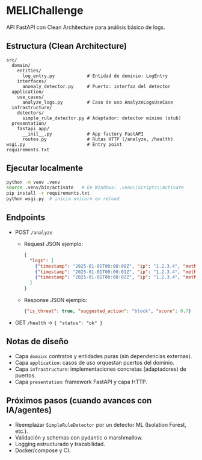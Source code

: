 # MELIChallenge

API FastAPI con Clean Architecture para análisis básico de logs.

## Estructura (Clean Architecture)
```
src/
  domain/
    entities/
      log_entry.py            # Entidad de dominio: LogEntry
    interfaces/
      anomaly_detector.py     # Puerto: interfaz del detector
  application/
    use_cases/
      analyze_logs.py         # Caso de uso AnalyzeLogsUseCase
  infrastructure/
    detectors/
      simple_rule_detector.py # Adaptador: detector mínimo (stub)
  presentation/
    fastapi_app/
      __init__.py             # App factory FastAPI
      routes.py               # Rutas HTTP (/analyze, /health)
wsgi.py                       # Entry point
requirements.txt
```

## Ejecutar localmente
```bash
python -m venv .venv
source .venv/bin/activate   # En Windows: .venv\\Scripts\\Activate
pip install -r requirements.txt
python wsgi.py  # inicia uvicorn en reload
```

## Endpoints
- POST `/analyze`
  - Request JSON ejemplo:
    ```json
    {
      "logs": [
        {"timestamp": "2025-01-01T00:00:00Z", "ip": "1.2.3.4", "method": "GET", "path": "/login", "status": 200},
        {"timestamp": "2025-01-01T00:00:01Z", "ip": "1.2.3.4", "method": "GET", "path": "/login", "status": 200},
        {"timestamp": "2025-01-01T00:00:02Z", "ip": "1.2.3.4", "method": "GET", "path": "/login", "status": 200}
      ]
    }
    ```
  - Response JSON ejemplo:
    ```json
    {"is_threat": true, "suggested_action": "block", "score": 0.7}
    ```

- GET `/health` → `{ "status": "ok" }`

## Notas de diseño
- Capa `domain`: contratos y entidades puras (sin dependencias externas).
- Capa `application`: casos de uso orquestan puertos del dominio.
- Capa `infrastructure`: implementaciones concretas (adaptadores) de puertos.
- Capa `presentation`: framework FastAPI y capa HTTP.

## Próximos pasos (cuando avances con IA/agentes)
- Reemplazar `SimpleRuleDetector` por un detector ML (Isolation Forest, etc.).
- Validación y schemas con pydantic o marshmallow.
- Logging estructurado y trazabilidad.
- Docker/compose y CI.